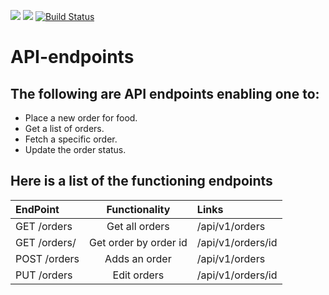 <a href="https://codeclimate.com/github/codeclimate/codeclimate/maintainability"><img src="https://api.codeclimate.com/v1/badges/a99a88d28ad37a79dbf6/maintainability" /></a>
<a href="https://codeclimate.com/github/codeclimate/codeclimate/test_coverage"><img src="https://api.codeclimate.com/v1/badges/a99a88d28ad37a79dbf6/test_coverage" /></a>
[![Build Status](https://travis-ci.org/SimonAwiti/API-endpoints.svg?branch=master)](https://travis-ci.org/SimonAwiti/API-endpoints)


# API-endpoints


## The following are API endpoints enabling one to: 
* Place a new order for food.
* Get a list of orders.
* Fetch a specific order.
* Update the order status.
## Here is a list of the functioning endpoints

| EndPoint                | Functionality        | Links             |
| :---                    |     :---:            | :---              |
| GET /orders             | Get all orders       | /api/v1/orders    |
| GET /orders/<orderId>   | Get order by order id| /api/v1/orders/id |
| POST /orders            | Adds an order        | /api/v1/orders    |
| PUT /orders             | Edit orders          | /api/v1/orders/id |
  



